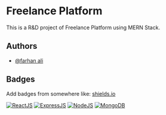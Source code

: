 
# Freelance Platform 

This is a R&D project of Freelance Platform using MERN Stack.


## Authors

- [@farhan ali](https://www.github.com/farhanali-developer)


## Badges

Add badges from somewhere like: [shields.io](https://shields.io/)

[![ReactJS](https://img.shields.io/badge/React-20232A?style=for-the-badge&logo=react&logoColor=61DAFB)](https://react.dev/)
[![ExpressJS](https://img.shields.io/badge/Express%20js-000000?style=for-the-badge&logo=express&logoColor=white)](https://expressjs.com/)
[![NodeJS](https://img.shields.io/badge/Node%20js-339933?style=for-the-badge&logo=nodedotjs&logoColor=white)](https://nodejs.org/en)
[![MongoDB](https://img.shields.io/badge/MongoDB-4EA94B?style=for-the-badge&logo=mongodb&logoColor=white)](https://www.mongodb.com/)